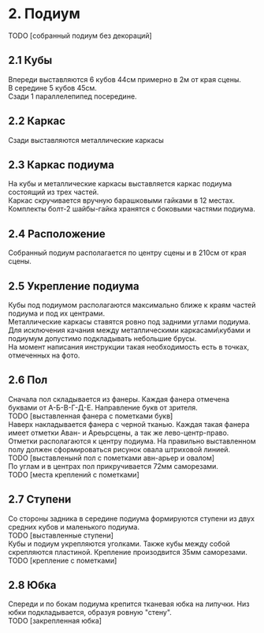 # 2. Подиум
TODO [собранный подиум без декораций]
## 2.1 Кубы
Впереди выставляются 6 кубов 44см примерно в 2м от края сцены.\
В середине 5 кубов 45см.\
Сзади 1 параллелепипед посередине.\
<img crossorigin="anonymous" src="https://drive.lienuc.com/uc?id=1qAwziO5sIeUX3s_xXk_VkrE2Xf-S5dw9" alt="" />
## 2.2 Каркас
Сзади выставляются металлические каркасы\
<img crossorigin="anonymous" src="https://drive.lienuc.com/uc?id=1d8XYHnYktY4Xu4NoYlvgfkBjW7xOwUxj" alt="" />
## 2.3 Каркас подиума
На кубы и металлические каркасы выставляется каркас подиума состоящий из трех частей.\
<img crossorigin="anonymous" src="https://drive.lienuc.com/uc?id=14cqw5Ox96B0YlbeC9ucqnNACXBdIb3SP" alt="" />\
Каркас скручивается вручную барашковыми гайками в 12 местах. Комплекты болт-2 шайбы-гайка хранятся с боковыми частями подиума.\
<img crossorigin="anonymous" src="https://drive.lienuc.com/uc?id=1y3SuusndzWnlQP7YG8W-tws6bgm_1AVF" alt="" />
## 2.4 Расположение
Собранный подиум располагается по центру сцены и в 210см от края сцены.\
<img crossorigin="anonymous" src="https://drive.lienuc.com/uc?id=1OlhWjUcr_a1pyp8PJ5xTLtzcM2eHjRNA" alt="" />\
<img crossorigin="anonymous" src="https://drive.lienuc.com/uc?id=1xh1qlOtKv2rCSzDfEaAD_TINjrBhV1yg" alt="" />\
<img crossorigin="anonymous" src="https://drive.lienuc.com/uc?id=1kyd5TQQw-mmjbPyPsTVd_mSepUSw5TnV" alt="" />
## 2.5 Укрепление подиума
Кубы под подиумом располагаются максимально ближе к краям частей подиума и под их центрами.\
<img crossorigin="anonymous" src="https://drive.lienuc.com/uc?id=1V4oo4r3WIpV5EdR0Z5c_xgn0I8gEzBxT" alt="" />\
<img crossorigin="anonymous" src="https://drive.lienuc.com/uc?id=1nIR_nxve5Lqpgg5e9sx71iZAFQYoQM8N" alt="" />\
Металлические каркасы ставятся ровно под задними углами подиума.\
<img crossorigin="anonymous" src="https://drive.lienuc.com/uc?id=1BFXz9LZNvL-fI4f7g8Kg8lYIw8B9a6R0" alt="" />\
Для исключения качания между металлическими каркасами\кубами и подиумум допустимо подкладывать небольшие брусы.\
На момент написания инструкции такая необходимость есть в точках, отмеченных на фото.\
<img crossorigin="anonymous" src="https://drive.lienuc.com/uc?id=1SrGbl-lOT0z65ix5lmkUGQSJJ0HqyYw-" alt="" />\
<img crossorigin="anonymous" src="https://drive.lienuc.com/uc?id=1NBM7OXPNbhETxdSXr8d_yxeeQHrnKySX" alt="" />
## 2.6 Пол
Сначала пол складывается из фанеры. Каждая фанера отмечена буквами от А-Б-В-Г-Д-E. Направление букв от зрителя.\
TODO [выставленная фанера с пометками букв]\
Наверх накладывается фанера с черной тканью. Каждая такая фанера имеет отметки Аван- и Ареьрсцены, а так же лево-центр-право. Отметки располагаются к центру подиума. На правильно выставленном полу должен сформироваться рисунок овала штриховой линией.\
TODO [выставленынй пол с пометками авн-арьер и овалом]\
По углам и в центрах пол прикручивается 72мм саморезами.\
TODO [места креплений с пометками]
## 2.7 Ступени
Со стороны задника в середине подиума формируются ступени из двух средних кубов и маленького подиума.\
TODO [выставленные ступени]\
Кубы и подиум укрепляются уголками. Также кубы между собой скрепляются пластиной. Крепление произодвится 35мм саморезами.\
TODO [крепление с пометками]
## 2.8 Юбка
Спереди и по бокам подиума крепится тканевая юбка на липучки. Низ юбки подкладывается, образуя ровную "стену".\
TODO [закрепленная юбка]